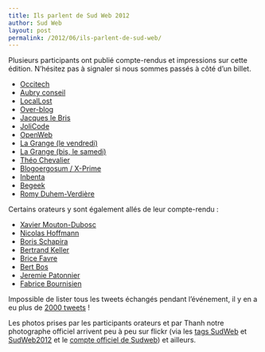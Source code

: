 ```yaml
---
title: Ils parlent de Sud Web 2012
author: Sud Web
layout: post
permalink: /2012/06/ils-parlent-de-sud-web/
---
```


Plusieurs participants ont publié compte-rendus et impressions sur cette édition. N&rsquo;hésitez pas à signaler si nous sommes passés à côté d&rsquo;un billet.

  * [Occitech][1]
  * [Aubry conseil][2]
  * [LocalLost][3]
  * [Over-blog][4]
  * [Jacques le Bris][5]
  * <a href="http://jolicode.com/blog/notre-retour-sur-sudweb-a-toulouse" target="_blank">JoliCode</a>
  * <a href="http://openweb.eu.org/" target="_blank">OpenWeb</a>
  * <a href="http://www.la-grange.net/2012/05/25/sudweb" target="_blank">La Grange (le vendredi)</a>
  * <a href="http://www.la-grange.net/2012/05/26/sudweb" target="_blank">La Grange (bis, le samedi)</a>
  * <a href="http://www.theochevalier.fr/index.php?page=6&article=5&lang=fr" target="_blank">Théo Chevalier</a>
  * <a href="http://www.blogoergosum.com/31600-sud-web-2012-retour-dexperience" target="_blank">Blogoergosum / X-Prime</a>
  * <a href="http://www.inbenta.com/fr/blog/item/273-inbenta-was-at-sudweb-toulouse.html" target="_blank">Inbenta</a>
  * <a href="http://www.begeek.fr/bilan-de-la-conference-sudweb-2012-a-toulouse-62251" target="_blank">Begeek</a>
  * <a href="http://www.programmez.com/magazine_articles.php?titre=SudWeb-2012--la-conference-web-de-l%C2%92annee&id_article=1723&magazine=154" target="_blank">Romy Duhem-Verdière</a>

Certains orateurs y sont également allés de leur compte-rendu :

  * [Xavier Mouton-Dubosc][6]
  * [Nicolas Hoffmann][7]
  * [Boris Schapira][8]
  * [Bertrand Keller][9]
  * <a href="http://pelmel.org/dotclear.php/post/2012/06/01/Ce-que-je-voulais-dire-%C3%A0-Sud-Web" target="_blank">Brice Favre</a>
  * <a href="http://www.w3.org/QA/2012/06/back_from_the_sud_web_2012_con.html" target="_blank">Bert Bos</a>
  * <a href="http://hacks.mozilla.org/2012/06/mozilla-at-sudweb-2012-france/" target="_blank">Jeremie Patonnier</a>
  * <a href="http://web-quality.over-blog.com/sudweb-2012-j-y-etais-et-vous" target="_blank">Fabrice Bournisien</a>

Impossible de lister tous les tweets échangés pendant l&rsquo;événement, il y en a eu plus de [2000 tweets][10] !

Les photos prises par les participants orateurs et par Thanh notre photographe officiel arrivent peu à peu sur flickr (via les [tags SudWeb][11] et [SudWeb2012][12] et le [compte officiel de Sudweb][13]) et ailleurs.

 [1]: http://blog.occi-tech.com/2012/05/sudweb-2012-notre-retour/
 [2]: http://www.aubryconseil.com/post/L-elaboratoire-de-Sud-Web
 [3]: http://locallost.net/?p=848
 [4]: http://dev.over-blog-kiwi.com/sudweb
 [5]: http://www.jacques-le-bris.fr/article-sudweb-a-toulouse-les-25-26-mai-2012-105860127.html
 [6]: http://dascritch.net/post/2012/05/29/Bref-j-ai-fait-ma-pr%C3%A9sentation-%C3%A0-Sud-Web
 [7]: http://www.nicolas-hoffmann.net/source/1482-Sud-Web-2012-j-y-etais.html
 [8]: http://borisschapira.com/blog/sudweb2012-opera-dragonfly-search-form-is-great/
 [9]: http://www.bertrandkeller.info/2012/05/28/3081-ma-presentation-integrateur-leve-toi-et-concois-a-sudweb/
 [10]: https://twitter.com/search/sudweb
 [11]: http://www.flickr.com/tags/sudweb/
 [12]: http://www.flickr.com/tags/sudweb2012/
 [13]: http://www.flickr.com/photos/sudweb/
